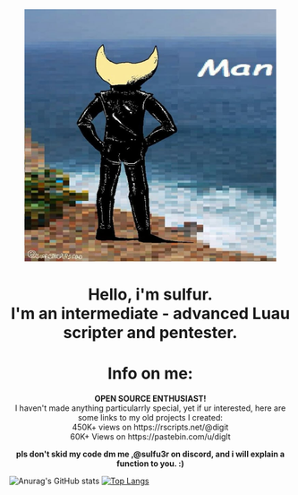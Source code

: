 <!DOCTYPE html>
<html>
	<body>
	<center>
			<img 
				 src="man.jpg"
				 height="450"
				 width="450"
				 alt=""
			>
		<h1>
			Hello, i'm sulfur.
			<br>
				I'm an intermediate - advanced Luau scripter and pentester.
			<br>
		</h1>
		<p>
			<h1> Info on me: </h1>
			<b> OPEN SOURCE ENTHUSIAST! </b>
			<br>
			I haven't made anything particularrly special, yet if ur interested, here are some links to my old projects I created:
			<br>
			450K+ views on https://rscripts.net/@digit
			<br>
			60K+ Views on https://pastebin.com/u/diglt
			<br>
		</p>
		<p>
			<b>
				pls don't skid my code dm me ,@sulfu3r on discord, and i will explain a function to you. :)
			</b>
		</p>
	</center>
	</body>
</html>

![Anurag's GitHub stats](https://github-readme-stats.vercel.app/api?username=sulfu3r&show_icons=true&theme=dracula)
[![Top Langs](https://github-readme-stats.vercel.app/api/top-langs/?username=sulfu3r&theme=dracula)](https://github.com/anuraghazra/github-readme-stats)

